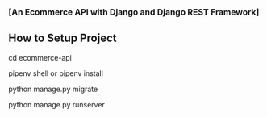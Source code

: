 

### [An Ecommerce API with Django and Django REST Framework]
## How to Setup Project



cd ecommerce-api

pipenv shell or pipenv install

python manage.py migrate

python manage.py runserver



